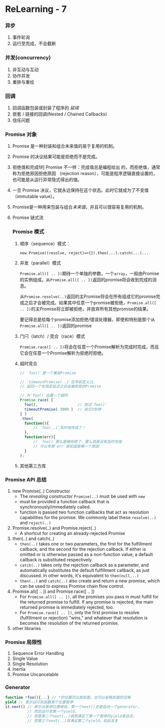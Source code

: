 # ReLearning - 7

### 异步

1. 事件轮询
2. 运行至完成，不会截断

### 并发(concurrency)

1. 非互动与互动
2. 协作并发
3. 重排与重绘

### 回调

1. 回调函数包装或封装了程序的 *延续*
2. 嵌套 / 链接的回调(Nested / Chained Callbacks)
3. 信任问题

### Promise 对象

1. Promise 是一种封装和组合未来值的易于复用的机制。

2. Promise 的决议结果可能是拒绝而不是完成。

3. 拒绝值和完成f的 Promise 不一样：完成值总是编程给出 的，而拒绝值，通常称为拒绝原因拒绝原因 （rejection reason），可能是程序逻辑直接设置的，也可能是从运行异常隐式得出的值。

4. 一旦 Promise 决议，它就永远保持在这个状态。此时它就成为了不变值（immutable value）。

5. Promise是一种用来包装与组合*未来值*，并且可以很容易复用的机制。

6. Promise 链式流

   ### Promise 模式 

   1. 顺序（sequence）模式：

      `new Promise((resolve, reject)=>{}).then(...).catch(...)...`

   2. 并发（parallel）模式

      `Promise.all([ .. ])`期待一个单独的参数，一个`array`，一般由Promise的实例组成。从`Promise.all([ .. ])`返回的promise将会收到完成的消息。

      从`Promise.resolve(..)`返回的主Promise将会在所有组成它的promise完成之后才会被完成。如果其中任意一个promise被拒绝，`Promise.all([ .. ])`的主Promise将立即被拒绝，并放弃所有其他promise的结果。

      要记得总是给每个promise添加拒绝/错误处理器，即使和特别是那个从`Promise.all([ .. ])`返回的promise

   3. 门闩（latch）/ 竞合（race）模式

      `Promise.race([ .. ])`将会在任意一个Promise解析为完成时完成，而且它会在任意一个Promise解析为拒绝时拒绝。

   4. 超时竞合

      ```javascript
      // `foo()`是一个兼容Promise

      // `timeoutPromise(..)`在早前定义过，
      // 返回一个在指定延迟之后会被拒绝的Promise

      // 为`foo()`设置一个超时
      Promise.race( [
      	foo(),					// 尝试`foo()`
      	timeoutPromise( 3000 )	// 给它3秒钟
      ] )
      .then(
      	function(){
      		// `foo(..)`及时地完成了！
      	},
      	function(err){
      		// `foo()`要么是被拒绝了，要么就是没有及时完成
      		// 可以考察`err`来知道是哪一个原因
      	}
      );
      ```

   5. 其他第三方库


### Promise API 总结

1. new Promise(..) Constructor
   -  The *revealing constructor* `Promise(..)` must be used with `new`
   -  must be provided a function callback that is synchronously/immediately called.
   -  function is passed two function callbacks that act as resolution capabilities for the promise. We commonly label these `resolve(..)` and `reject(..)`
2. Promise.resolve(..) and Promise.reject(..)
   -  A shortcut for creating an already-rejected Promise
3. then(..) and catch(..)
   -  `then(..)` takes one or two parameters, the first for the fulfillment callback, and the second for the rejection callback. If either is omitted or is otherwise passed as a non-function value, a default callback is substituted respectively. 
   -  `catch(..)` takes only the rejection callback as a parameter, and automatically substitutes the default fulfillment callback, as just discussed. In other words, it's equivalent to `then(null,..)`
   -  `then(..)` and `catch(..)` also create and return a new promise, which can be used to express Promise chain flow control. 
4. Promise.all([ .. ]) and Promise.race([ .. ])
   -  For `Promise.all([ .. ])`, all the promises you pass in must fulfill for the returned promise to fulfill. If any promise is rejected, the main returned promise is immediately rejected, too.
   -  For `Promise.race([ .. ])`, only the first promise to resolve (fulfillment or rejection) "wins," and whatever that resolution is becomes the resolution of the returned promise.
5. other libraries

### Promise 局限性

1. Sequence Error Handling
2. Single Value
3. Single Resolution
4. Inertia
5. Promise Uncancelable

### Generator

```javascript
function *foo(){...} // *的位置可以放前面，也可以省略前面的空格
yield // 表示运行到函数某个位置暂停
it.next() // 表示从暂停位置继续，第一个next()总是启动一个generator，
          // 然后运行至第一个yield。
          // 但是第二个next(..)调用满足了第一个暂停的yield表达式，
          // 而第三个next(..)将满足第二个yield，如此反复
```

